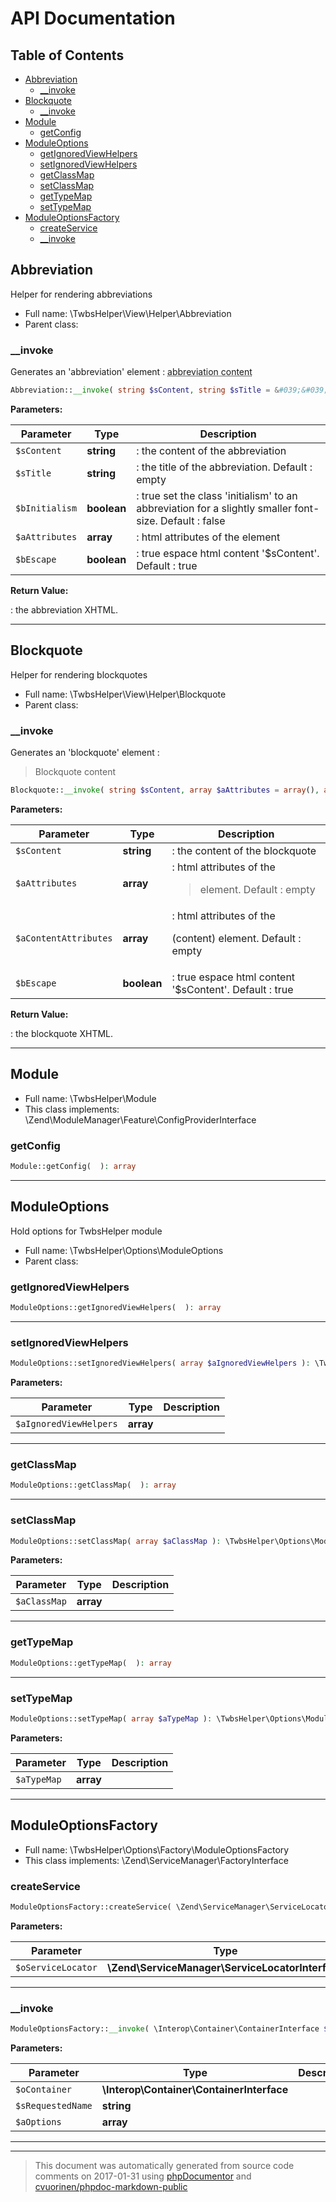 # API Documentation

## Table of Contents

* [Abbreviation](#abbreviation)
    * [__invoke](#__invoke)
* [Blockquote](#blockquote)
    * [__invoke](#__invoke-1)
* [Module](#module)
    * [getConfig](#getconfig)
* [ModuleOptions](#moduleoptions)
    * [getIgnoredViewHelpers](#getignoredviewhelpers)
    * [setIgnoredViewHelpers](#setignoredviewhelpers)
    * [getClassMap](#getclassmap)
    * [setClassMap](#setclassmap)
    * [getTypeMap](#gettypemap)
    * [setTypeMap](#settypemap)
* [ModuleOptionsFactory](#moduleoptionsfactory)
    * [createService](#createservice)
    * [__invoke](#__invoke-2)

## Abbreviation

Helper for rendering abbreviations



* Full name: \TwbsHelper\View\Helper\Abbreviation
* Parent class: 


### __invoke

Generates an 'abbreviation' element : <abbr title="abbreviation title">abbreviation content</abbr>

```php
Abbreviation::__invoke( string $sContent, string $sTitle = &#039;&#039;, boolean $bInitialism = false, array $aAttributes = array(), boolean $bEscape = true ): string
```




**Parameters:**

| Parameter | Type | Description |
|-----------|------|-------------|
| `$sContent` | **string** | : the content of the abbreviation |
| `$sTitle` | **string** | : the title of the abbreviation. Default : empty |
| `$bInitialism` | **boolean** | : true set the class 'initialism' to an abbreviation for a slightly smaller font-size. Default : false |
| `$aAttributes` | **array** | : html attributes of the <abbr> element |
| `$bEscape` | **boolean** | : true espace html content '$sContent'. Default : true |


**Return Value:**

: the abbreviation XHTML.



---

## Blockquote

Helper for rendering blockquotes



* Full name: \TwbsHelper\View\Helper\Blockquote
* Parent class: 


### __invoke

Generates an 'blockquote' element : <blockquote class="blockquote"><p class="mb-0">Blockquote content</p></blockquote>

```php
Blockquote::__invoke( string $sContent, array $aAttributes = array(), array $aContentAttributes = array(), boolean $bEscape = true ): string
```




**Parameters:**

| Parameter | Type | Description |
|-----------|------|-------------|
| `$sContent` | **string** | : the content of the blockquote |
| `$aAttributes` | **array** | : html attributes of the <blockquote> element. Default : empty |
| `$aContentAttributes` | **array** | : html attributes of the <p> (content) element. Default : empty |
| `$bEscape` | **boolean** | : true espace html content '$sContent'. Default : true |


**Return Value:**

: the blockquote XHTML.



---

## Module





* Full name: \TwbsHelper\Module
* This class implements: \Zend\ModuleManager\Feature\ConfigProviderInterface


### getConfig



```php
Module::getConfig(  ): array
```







---

## ModuleOptions

Hold options for TwbsHelper module



* Full name: \TwbsHelper\Options\ModuleOptions
* Parent class: 


### getIgnoredViewHelpers



```php
ModuleOptions::getIgnoredViewHelpers(  ): array
```







---

### setIgnoredViewHelpers



```php
ModuleOptions::setIgnoredViewHelpers( array $aIgnoredViewHelpers ): \TwbsHelper\Options\ModuleOptions
```




**Parameters:**

| Parameter | Type | Description |
|-----------|------|-------------|
| `$aIgnoredViewHelpers` | **array** |  |




---

### getClassMap



```php
ModuleOptions::getClassMap(  ): array
```







---

### setClassMap



```php
ModuleOptions::setClassMap( array $aClassMap ): \TwbsHelper\Options\ModuleOptions
```




**Parameters:**

| Parameter | Type | Description |
|-----------|------|-------------|
| `$aClassMap` | **array** |  |




---

### getTypeMap



```php
ModuleOptions::getTypeMap(  ): array
```







---

### setTypeMap



```php
ModuleOptions::setTypeMap( array $aTypeMap ): \TwbsHelper\Options\ModuleOptions
```




**Parameters:**

| Parameter | Type | Description |
|-----------|------|-------------|
| `$aTypeMap` | **array** |  |




---

## ModuleOptionsFactory





* Full name: \TwbsHelper\Options\Factory\ModuleOptionsFactory
* This class implements: \Zend\ServiceManager\FactoryInterface


### createService



```php
ModuleOptionsFactory::createService( \Zend\ServiceManager\ServiceLocatorInterface $oServiceLocator ): \TwbsHelper\Options\ModuleOptions
```




**Parameters:**

| Parameter | Type | Description |
|-----------|------|-------------|
| `$oServiceLocator` | **\Zend\ServiceManager\ServiceLocatorInterface** |  |




---

### __invoke



```php
ModuleOptionsFactory::__invoke( \Interop\Container\ContainerInterface $oContainer, string $sRequestedName, array $aOptions = null ): \TwbsHelper\Options\ModuleOptions
```




**Parameters:**

| Parameter | Type | Description |
|-----------|------|-------------|
| `$oContainer` | **\Interop\Container\ContainerInterface** |  |
| `$sRequestedName` | **string** |  |
| `$aOptions` | **array** |  |




---



--------
> This document was automatically generated from source code comments on 2017-01-31 using [phpDocumentor](http://www.phpdoc.org/) and [cvuorinen/phpdoc-markdown-public](https://github.com/cvuorinen/phpdoc-markdown-public)
